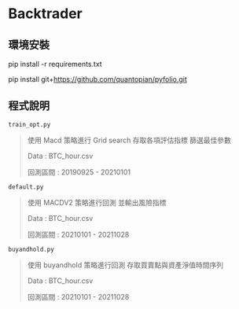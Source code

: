 # Backtrader

## 環境安裝
pip install -r requirements.txt

pip install git+https://github.com/quantopian/pyfolio.git

## 程式說明

`train_opt.py`
> 使用 Macd 策略進行 Grid search 存取各項評估指標 篩選最佳參數
> 
> Data : BTC_hour.csv
> 
> 回測區間 : 20190925 - 20210101

`default.py`
> 使用 MACDV2 策略進行回測 並輸出風險指標
> 
> Data : BTC_hour.csv
> 
> 回測區間 : 20210101 - 20211028

`buyandhold.py`
> 使用 buyandhold 策略進行回測 存取買賣點與資產淨值時間序列
> 
> Data : BTC_hour.csv
> 
> 回測區間 : 20210101 - 20211028

